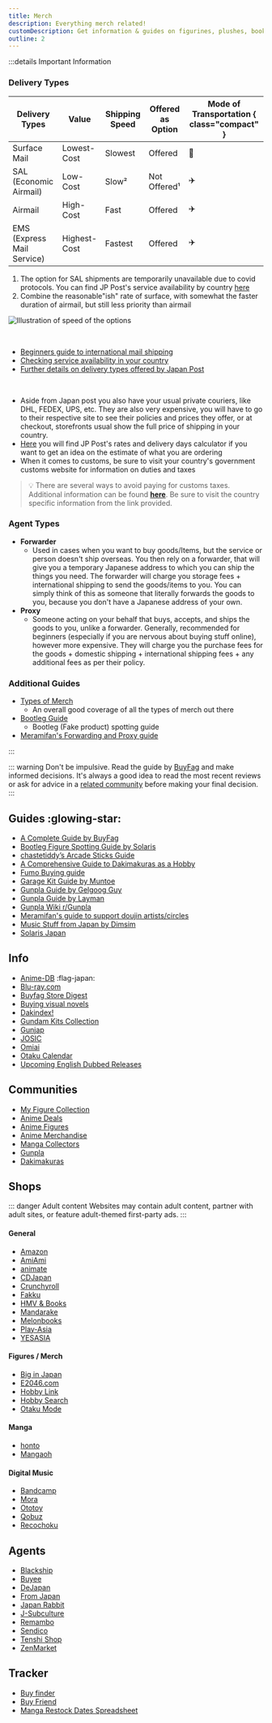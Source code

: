 ```yaml
---
title: Merch
description: Everything merch related!
customDescription: Get information & guides on figurines, plushes, books, CDs, and more.
outline: 2
---
```


<GradientCard title="Merch" description="Information on figurines, plushes, books, CDs and more!" theme="turquoise" variant="thin"/>

:::details Important Information

### Delivery Types

| Delivery Types             | Value        | Shipping Speed | Offered as Option | Mode of Transportation { class="compact" } |
|---|---|---|---|---| 
| Surface Mail               | Lowest-Cost  | Slowest        | Offered           | :ship:                |
| SAL (Economic Airmail)     | Low-Cost     | Slow²        | Not Offered¹    | :airplane:            |    
| Airmail                    | High-Cost    | Fast           | Offered           | :airplane:            |
| EMS (Express Mail Service) | Highest-Cost | Fastest        | Offered           | :airplane:            |

1. The option for SAL shipments are temporarily unavailable due to covid protocols. You can find JP Post's service availability by country [here](https://www.post.japanpost.jp/int/information/overview_en.html)  
2. Combine the reasonable"ish" rate of surface, with somewhat the faster duration of airmail, but still less priority than airmail

![Illustration of speed of the options](/ss/shipping.gif)

<br>

- [Beginners guide to international mail shipping](https://www.post.japanpost.jp/int/howto/index_en.html)
- [Checking service availability in your country](https://www.post.japanpost.jp/int/information/overview_en.html)
- [Further details on delivery types offered by Japan Post](https://www.post.japanpost.jp/int/service/index_en.html)

<br>

- Aside from Japan post you also have your usual private couriers, like DHL, FEDEX, UPS, etc. They are also  very expensive, you will have to go to their respective site to see their policies and prices they offer, or at checkout, storefronts usual show the full price of shipping in your country.
- [Here](https://www.post.japanpost.jp/cgi-charge/index.php?lang=_en) you will find JP Post's rates and delivery days calculator if you want to get an idea on the estimate of what you are ordering
- When it comes to customs, be sure to visit your country's government customs website for information on duties and taxes

> 💡 There are several ways to avoid paying for customs taxes. Additional information can be found [**here**](https://buyfags.moe/Shipping#How_do_I_avoid_paying_customs_taxes.3F). Be sure to visit the country specific information from the link provided.

### Agent Types

- **Forwarder**
    - Used in cases when you want to buy goods/Items, but the service or person doesn't ship overseas. You then rely on a forwarder, that will give you a temporary Japanese address to which you can ship the things you need. The forwarder will charge you storage fees + international shipping to send the goods/items to you. You can simply think of this as someone that literally forwards the goods to you, because you don't have a Japanese address of your own.
- **Proxy**
    - Someone acting on your behalf that buys, accepts, and ships the goods to you, unlike a forwarder. Generally, recommended for beginners (especially if you are nervous about buying stuff online), however more expensive. They will charge you the purchase fees for the goods + domestic shipping + international shipping fees + any additional fees as per their policy. 

### Additional Guides
- [Types of Merch](https://buyfags.moe/Details_for_each_type_of_buyfaggotry)
    - An overall good coverage of all the types of merch out there
- [Bootleg Guide](https://solarisjapan.com/blogs/news/ultimate-guide-bootlegs-fake-anime-figures)
    - Bootleg (Fake product) spotting guide
- [Meramifan's Forwarding and Proxy guide](https://meramifan.wordpress.com/guide/#forwarding-and-proxy-shopping-services)

:::

::: warning Don't be impulsive.
Read the guide by [BuyFag](https://www.buyfags.moe/Full_guide) and make informed decisions. It's always a good idea to read the most recent reviews or ask for advice in a [related community](/merch#communities) before making your final decision.
:::


## Guides :glowing-star:
- [A Complete Guide by BuyFag](https://www.buyfags.moe/Full_guide)
- [Bootleg Figure Spotting Guide by Solaris](https://solarisjapan.com/blogs/news/ultimate-guide-bootlegs-fake-anime-figures)
- [chastetiddy’s Arcade Sticks Guide](https://docs.google.com/document/d/1fYqVRt_99AGFv7k7oBuEsW5POb50PdTdT5qirqZLS6w/edit)
- [A Comprehensive Guide to Dakimakuras as a Hobby](https://daki.info/)
- [Fumo Buying guide](https://fumo.website/)
- [Garage Kit Guide by Muntoe](https://www.plumworkshop.com/gk-compendium/part-1-bg-supplies)
- [Gunpla Guide by Gelgoog Guy](https://docs.google.com/document/d/1Tr8UyF2Xg5Ojqw0sxcO7oIG7IIsJPes3lMO5pHZKu5o/pub)
- [Gunpla Guide by Layman](https://otakurevolution.com/content/laymans-gunpla-guide)
- [Gunpla Wiki r/Gunpla](https://old.reddit.com/r/Gunpla/wiki/)
- [Meramifan's guide to support doujin artists/circles](https://meramifan.wordpress.com/guide/)
- [Music Stuff from Japan by Dimsim](https://old.reddit.com/r/japanesemusic/comments/dagaj8/how_to_buy_music_stuff_from_japan_a_guide/)
- [Solaris Japan](https://www.youtube.com/@Solaris_Japan)


## Info
- [Anime-DB](https://anime.dbsearch.net/) :flag-japan:
- [Blu-ray.com](https://www.blu-ray.com/)
- [Buyfag Store Digest](https://docs.google.com/document/u/0/d/1W4fAKQzCOhiWK6mJ_tvkZHIfzfzBZN57oGSaVB47TCQ/pub)
- [Buying visual novels](https://old.reddit.com/r/visualnovels/wiki/buy)
- [Dakindex!](https://dakidex.com/) <Badge type="danger" text="18+" />
- [Gundam Kits Collection](https://www.gundamkitscollection.com/)
- [Gunjap](https://www.gunjap.net/)
- [JOSIC](https://www.japanonlineshopping.com/)
- [Omiai](https://omiai-dakimakura.com/) <Badge type="danger" text="18+" />
- [Otaku Calendar](https://otakucalendar.com/)
- [Upcoming English Dubbed Releases](https://english-dubbed.com/anime-releases/upcoming-english-dubbed-release-dates/)


## Communities
- [My Figure Collection](https://myfigurecollection.net/)
- [Anime Deals](https://old.reddit.com/r/AnimeDeals)
- [Anime Figures](https://old.reddit.com/r/AnimeFigures/)
- [Anime Merchandise](https://old.reddit.com/r/AnimeMerchandise)
- [Manga Collectors](https://old.reddit.com/r/MangaCollectors)
- [Gunpla](https://old.reddit.com/r/Gunpla)
- [Dakimakuras](https://old.reddit.com/r/Dakimakuras) <Badge type="danger" text="18+" />


## Shops

::: danger Adult content
Websites may contain adult content, partner with adult sites, or feature adult-themed first-party ads.
:::

#### General
- [Amazon](https://www.amazon.com/)
- [AmiAmi](https://www.amiami.com)
- [animate](https://www.animate-onlineshop.jp/)
- [CDJapan](https://www.cdjapan.co.jp/)
- [Crunchyroll](https://store.crunchyroll.com/) <Badge type="green" link="" text="SFW"/>
- [Fakku](https://www.fakku.net/)
- [HMV & Books](https://www.hmv.co.jp/)
- [Mandarake](https://www.mandarake.co.jp/)
- [Melonbooks](https://www.melonbooks.co.jp/)
- [Play-Asia](https://www.play-asia.com/)
- [YESASIA](https://www.yesasia.com/global/en/home.html)

#### Figures / Merch
- [Big in Japan](https://biginjap.com/)
- [E2046.com](https://www.e2046.com/)
- [Hobby Link](https://www.hlj.com/)
- [Hobby Search](https://www.1999.co.jp/eng/)
- [Otaku Mode](https://otakumode.com/) <Badge type="green" link="" text="SFW"/>

#### Manga
- [honto](https://honto.jp/)
- [Mangaoh](https://www.mangaoh.co.jp/)

#### Digital Music
- [Bandcamp](https://bandcamp.com/)
- [Mora](https://mora.jp/)
- [Ototoy](https://ototoy.jp/)
- [Qobuz](https://www.qobuz.com/us-en/shop)
- [Recochoku](https://recochoku.jp/)



## Agents
- [Blackship](https://blackship.com/)
- [Buyee](https://buyee.jp/?lang=en)
- [DeJapan](https://www.dejapan.com/en)
- [From Japan](https://www.fromjapan.co.jp/en)
- [Japan Rabbit](https://japanrabbit.com/)
- [J-Subculture](https://www.j-subculture.com/)
- [Remambo](https://www.remambo.jp/)
- [Sendico](https://sendico.com/)
- [Tenshi Shop](https://tenshishop.com/)
- [ZenMarket](https://zenmarket.jp/en/)


## Tracker
- [Buy finder](https://buyfinder.moe/)
- [Buy Friend](https://buyfriend.moe/)
- [Manga Restock Dates Spreadsheet](https://docs.google.com/spreadsheets/d/1tOGtBsGqNvlOxCBOg3HxBkvgqQyC_ehjBvr4Bx1PG4M/)
